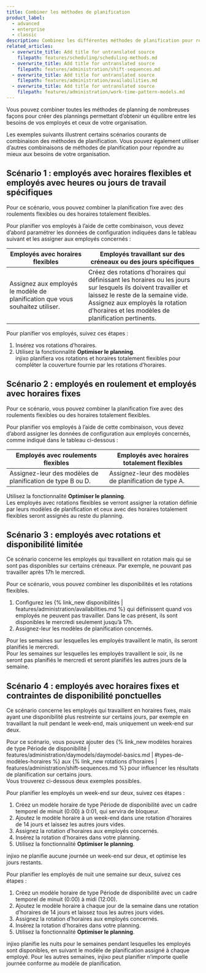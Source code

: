 ```yaml
---
title: Combiner les méthodes de planification
product_label:
  - advanced
  - enterprise
  - classic
description: Combinez les différentes méthodes de planification pour répondre à vos besoins organisationnels.
related_articles:
  - overwrite_title: Add title for untranslated source
    filepath: features/scheduling/scheduling-methods.md
  - overwrite_title: Add title for untranslated source
    filepath: features/administration/shift-sequences.md
  - overwrite_title: Add title for untranslated source
    filepath: features/administration/availabilities.md
  - overwrite_title: Add title for untranslated source
    filepath: features/administration/work-time-pattern-models.md
---
```


Vous pouvez combiner toutes les méthodes de planning de nombreuses façons pour créer des plannings permettant d’obtenir un équilibre entre les besoins de vos employés et ceux de votre organisation.

Les exemples suivants illustrent certains scénarios courants de combinaison des méthodes de planification. Vous pouvez également utiliser d’autres combinaisons de méthodes de planification pour répondre au mieux aux besoins de votre organisation.

## Scénario 1&nbsp;: employés avec horaires flexibles et employés avec heures ou jours de travail spécifiques  

Pour ce scénario, vous pouvez combiner la planification fixe avec des roulements flexibles ou des horaires totalement flexibles.

Pour planifier vos employés à l’aide de cette combinaison, vous devez d’abord paramétrer les données de configuration indiquées dans le tableau suivant et les assigner aux employés concernés&nbsp;:


| Employés avec horaires flexibles            | Employés travaillant sur des créneaux ou des jours spécifiques                                                                                                                |
| -------- | ------------------------------------------------------------------------------------------------------------------------------------------------------------------- |
| Assignez aux employés le modèle de planification que vous souhaitez utiliser. | Créez des rotations d’horaires qui définissant les horaires ou les jours sur lesquels ils doivent travailler et laissez le reste de la semaine vide. <br>Assignez aux employés la rotation d’horaires et les modèles de planification pertinents.                                     |

Pour planifier vos employés, suivez ces étapes&nbsp;:

1. Insérez vos rotations d’horaires.
2. Utilisez la fonctionnalité **Optimiser le planning**.<br>injixo planifiera vos rotations et horaires totalement flexibles pour compléter la couverture fournie par les rotations d’horaires.


## Scénario 2&nbsp;: employés en roulement et employés avec horaires fixes

Pour ce scénario, vous pouvez combiner la planification fixe avec des roulements flexibles ou des horaires totalement flexibles.

Pour planifier vos employés à l’aide de cette combinaison, vous devez d’abord assigner les données de configuration aux employés concernés, comme indiqué dans le tableau ci-dessous&nbsp;:

| Employés avec roulements flexibles           | Employés avec horaires totalement flexibles                                                                                                                |
| -------- | ------------------------------------------------------------------------------------------------------------------------------------------------------------------- |
| Assignez-leur des modèles de planification de type B ou D. | Assignez-leur des modèles de planification de type A.                                   |


Utilisez la fonctionnalité **Optimiser le planning**.<br>Les employés avec rotations flexibles se verront assigner la rotation définie par leurs modèles de planification et ceux avec des horaires totalement flexibles seront assignés au reste du planning.

## Scénario 3&nbsp;: employés avec rotations et disponibilité limitée

Ce scénario concerne les employés qui travaillent en rotation mais qui se sont pas disponibles sur certains créneaux. Par exemple, ne pouvant pas travailler après 17h le mercredi.

Pour ce scénario, vous pouvez combiner les disponibilités et les rotations flexibles. 

1. Configurez les {% link_new disponibilités | features/administration/availabilities.md %} qui définissent quand vos employés ne peuvent pas travailler. Dans le cas présent, ils sont disponibles le mercredi seulement jusqu’à 17h.
2. Assignez-leur les modèles de planification concernés.

Pour les semaines sur lesquelles les employés travaillent le matin, ils seront planifiés le mercredi.<br>Pour les semaines sur lesquelles les employés travaillent le soir, ils ne seront pas planifiés le mercredi et seront planifiés les autres jours de la semaine.

## Scénario 4&nbsp;: employés avec horaires fixes et contraintes de disponibilité ponctuelles 

Ce scénario concerne les employés qui travaillent en horaires fixes, mais ayant une disponibilité plus restreinte sur certains jours, par exemple en travaillant la nuit pendant le week-end, mais uniquement un week-end sur deux.

Pour ce scénario, vous pouvez ajouter des {% link_new modèles horaires de type Période de disponibilité | features/administration/daymodels/daymodel-basics.md | #types-de-modèles-horaires %} aux {% link_new rotations d’horaires | features/administration/shift-sequences.md %} pour influencer les résultats de planification sur certains jours.<br>Vous trouverez ci-dessous deux exemples possibles.

Pour planifier les employés un week-end sur deux, suivez ces étapes&nbsp;:

1. Créez un modèle horaire de type Période de disponibilité avec un cadre temporel de minuit (0:00) à 0:01, qui servira de bloqueur.
2. Ajoutez le modèle horaire à un week-end dans une rotation d’horaires de 14 jours et laissez les autres jours vides.
3. Assignez la rotation d’horaires aux employés concernés.
4. Insérez la rotation d’horaires dans votre planning.
5. Utilisez la fonctionnalité **Optimiser le planning**.

injixo ne planifie aucune journée un week-end sur deux, et optimise les jours restants.

Pour planifier les employés de nuit une semaine sur deux, suivez ces étapes&nbsp;:

1. Créez un modèle horaire de type Période de disponibilité avec un cadre temporel de minuit (0:00) à midi (12:00).
2. Ajoutez le modèle horaire à chaque jour de la semaine dans une rotation d’horaires de 14 jours et laissez tous les autres jours vides.
3. Assignez la rotation d’horaires aux employés concernés.
4. Insérez la rotation d’horaires dans votre planning.
5. Utilisez la fonctionnalité **Optimiser le planning**.

injixo planifie les nuits pour le semaines pendant lesquelles les employés sont disponibles, en suivant le modèle de planification assigné à chaque employé. Pour les autres semaines, injixo peut planifier n’importe quelle journée conforme au modèle de planification.
